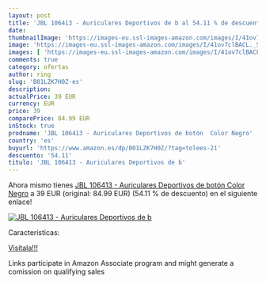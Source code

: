 ```yaml
---
layout: post
title: 'JBL 106413 - Auriculares Deportivos de b al 54.11 % de descuento'
date: 
thumbnailImage: 'https://images-eu.ssl-images-amazon.com/images/I/41ov7clBACL._SL200_.jpg'
image: 'https://images-eu.ssl-images-amazon.com/images/I/41ov7clBACL._SL200_.jpg'
images: [ 'https://images-eu.ssl-images-amazon.com/images/I/41ov7clBACL._SL200_.jpg' ]
comments: true
category: ofertas
author: ring
slug: 'B01LZK7H0Z-es'
description:
actualPrice: 39 EUR
currency: EUR
price: 39
comparePrice: 84.99 EUR
inStock: true
prodname: 'JBL 106413 - Auriculares Deportivos de botón  Color Negro'
country: 'es'
buyurl: 'https://www.amazon.es/dp/B01LZK7H0Z/?tag=tolees-21'
descuento: '54.11'
titulo: 'JBL 106413 - Auriculares Deportivos de b'
---
```


Ahora mismo tienes [JBL 106413 - Auriculares Deportivos de botón  Color Negro](https://www.amazon.es/dp/B01LZK7H0Z/?tag=tolees-21) a 39 EUR (original: 84.99 EUR) (54.11 %  de descuento) en el siguiente enlace!

[![JBL 106413 - Auriculares Deportivos de b](https://images-eu.ssl-images-amazon.com/images/I/41ov7clBACL._SL200_.jpg)](https://www.amazon.es/dp/B01LZK7H0Z/?tag=tolees-21)

Características:


[Visítala!!!](https://www.amazon.es/dp/B01LZK7H0Z/?tag=tolees-21)

Links participate in Amazon Associate program and might generate a comission on qualifying sales

